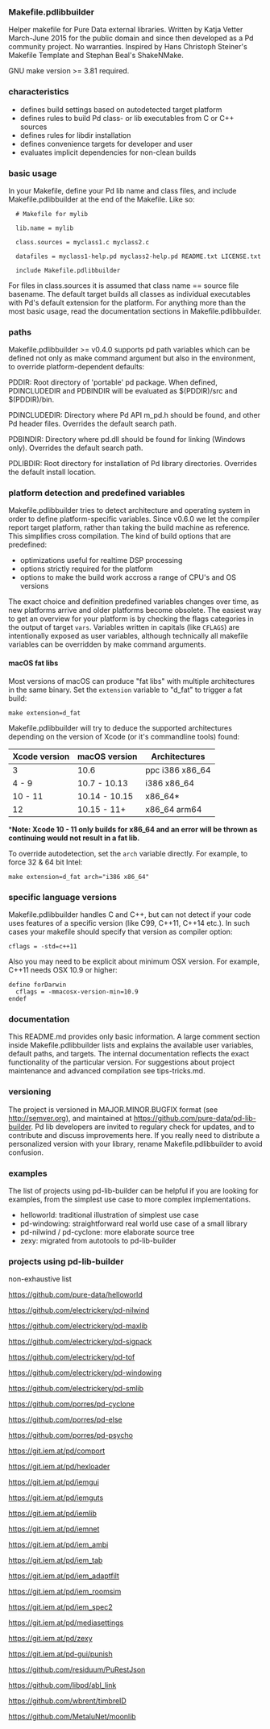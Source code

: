 

### Makefile.pdlibbuilder ###

Helper makefile for Pure Data external libraries. Written by Katja Vetter
March-June 2015 for the public domain and since then developed as a Pd
community project. No warranties. Inspired by Hans Christoph Steiner's Makefile
Template and Stephan Beal's ShakeNMake.

GNU make version >= 3.81 required.


### characteristics ###


* defines build settings based on autodetected target platform
* defines rules to build Pd class- or lib executables from C or C++ sources
* defines rules for libdir installation
* defines convenience targets for developer and user
* evaluates implicit dependencies for non-clean builds


### basic usage ###


In your Makefile, define your Pd lib name and class files, and include
Makefile.pdlibbuilder at the end of the Makefile. Like so:


      # Makefile for mylib

      lib.name = mylib

      class.sources = myclass1.c myclass2.c

      datafiles = myclass1-help.pd myclass2-help.pd README.txt LICENSE.txt

      include Makefile.pdlibbuilder


For files in class.sources it is assumed that class name == source file
basename. The default target builds all classes as individual executables
with Pd's default extension for the platform. For anything more than the
most basic usage, read the documentation sections in Makefile.pdlibbuilder.


### paths ###


Makefile.pdlibbuilder >= v0.4.0 supports pd path variables which can be
defined not only as make command argument but also in the environment, to
override platform-dependent defaults:

PDDIR:
Root directory of 'portable' pd package. When defined, PDINCLUDEDIR and
PDBINDIR will be evaluated as $(PDDIR)/src and $(PDDIR)/bin.

PDINCLUDEDIR:
Directory where Pd API m_pd.h should be found, and other Pd header files.
Overrides the default search path.

PDBINDIR:
Directory where pd.dll should be found for linking (Windows only). Overrides
the default search path.

PDLIBDIR:
Root directory for installation of Pd library directories. Overrides the
default install location.


### platform detection and predefined variables ###


Makefile.pdlibbuilder tries to detect architecture and operating system in
order to define platform-specific variables. Since v0.6.0 we let the compiler
report target platform, rather than taking the build machine as reference. This
simplifies cross compilation. The kind of build options that are predefined:

- optimizations useful for realtime DSP processing
- options strictly required for the platform
- options to make the build work accross a range of CPU's and OS versions

The exact choice and definition predefined variables changes over time, as new
platforms arrive and older platforms become obsolete. The easiest way to get an
overview for your platform is by checking the flags categories in the output of
target `vars`. Variables written in capitals (like `CFLAGS`) are intentionally
exposed as user variables, although technically all makefile variables can be
overridden by make command arguments.


#### macOS fat libs ####


Most versions of macOS can produce "fat libs" with multiple architectures in the
same binary. Set the `extension` variable to "d_fat" to trigger a fat build:

    make extension=d_fat

Makefile.pdlibbuilder will try to deduce the supported architectures depending
on the version of Xcode (or it's commandline tools) found:

| Xcode version | macOS version | Architectures   |
| ------------- | ------------- | --------------- |
| 3             | 10.6          | ppc i386 x86_64 |
| 4 - 9         | 10.7 - 10.13  | i386 x86_64     |
| 10 - 11       | 10.14 - 10.15 | x86_64\*        |
| 12            | 10.15 - 11+   | x86_64 arm64    |

\***Note: Xcode 10 - 11 only builds for x86_64 and an error will be thrown as
continuing would not result in a fat lib.**

To override autodetection, set the `arch` variable directly. For example, to
force 32 & 64 bit Intel:

    make extension=d_fat arch="i386 x86_64"

### specific language versions ###


Makefile.pdlibbuilder handles C and C++, but can not detect if your code uses
features of a specific version (like C99, C++11, C++14 etc.). In such cases
your makefile should specify that version as compiler option:

    cflags = -std=c++11

Also you may need to be explicit about minimum OSX version. For example, C++11
needs OSX 10.9 or higher:

    define forDarwin
      cflags = -mmacosx-version-min=10.9
    endef


### documentation ###


This README.md provides only basic information. A large comment section inside
Makefile.pdlibbuilder lists and explains the available user variables, default
paths, and targets. The internal documentation reflects the exact functionality
of the particular version. For suggestions about project maintenance and
advanced compilation see tips-tricks.md.


### versioning ###


The project is versioned in MAJOR.MINOR.BUGFIX format (see http://semver.org),
and maintained at https://github.com/pure-data/pd-lib-builder. Pd lib developers
are invited to regulary check for updates, and to contribute and discuss
improvements here. If you really need to distribute a personalized version with
your library, rename Makefile.pdlibbuilder to avoid confusion.


### examples ###

The list of projects using pd-lib-builder can be helpful if you are looking for
examples, from the simplest use case to more complex implementations.

- helloworld: traditional illustration of simplest use case
- pd-windowing: straightforward real world use case of a small library
- pd-nilwind / pd-cyclone: more elaborate source tree
- zexy: migrated from autotools to pd-lib-builder


### projects using pd-lib-builder ###

non-exhaustive list

https://github.com/pure-data/helloworld

https://github.com/electrickery/pd-nilwind

https://github.com/electrickery/pd-maxlib

https://github.com/electrickery/pd-sigpack

https://github.com/electrickery/pd-tof

https://github.com/electrickery/pd-windowing

https://github.com/electrickery/pd-smlib

https://github.com/porres/pd-cyclone

https://github.com/porres/pd-else

https://github.com/porres/pd-psycho

https://git.iem.at/pd/comport

https://git.iem.at/pd/hexloader

https://git.iem.at/pd/iemgui

https://git.iem.at/pd/iemguts

https://git.iem.at/pd/iemlib

https://git.iem.at/pd/iemnet

https://git.iem.at/pd/iem_ambi

https://git.iem.at/pd/iem_tab

https://git.iem.at/pd/iem_adaptfilt

https://git.iem.at/pd/iem_roomsim

https://git.iem.at/pd/iem_spec2

https://git.iem.at/pd/mediasettings

https://git.iem.at/pd/zexy

https://git.iem.at/pd-gui/punish

https://github.com/residuum/PuRestJson

https://github.com/libpd/abl_link

https://github.com/wbrent/timbreID

https://github.com/MetaluNet/moonlib


